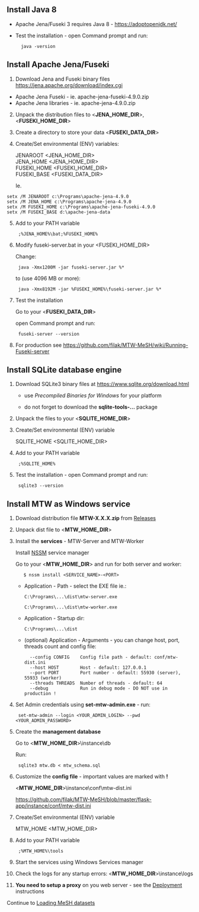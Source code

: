 ## Install Java 8

* Apache Jena/Fuseki 3 requires Java 8 - https://adoptopenjdk.net/

* Test the installation - open Command prompt and run:

        java -version

## Install Apache Jena/Fuseki

1. Download Jena and Fuseki binary files https://jena.apache.org/download/index.cgi

- Apache Jena Fuseki - ie. apache-jena-fuseki-4.9.0.zip
- Apache Jena libraries - ie. apache-jena-4.9.0.zip

2. Unpack the distribution files to <**JENA_HOME_DIR**>, <**FUSEKI_HOME_DIR**>

3. Create a directory to store your data <**FUSEKI_DATA_DIR**>

4. Create/Set environmental (ENV) variables:

    JENAROOT     <JENA_HOME_DIR>    
    JENA_HOME    <JENA_HOME_DIR>    
    FUSEKI_HOME  <FUSEKI_HOME_DIR>    
    FUSEKI_BASE  <FUSEKI_DATA_DIR>
   
    Ie.
 
```
setx /M JENAROOT c:\Programs\apache-jena-4.9.0
setx /M JENA_HOME c:\Programs\apache-jena-4.9.0
setx /M FUSEKI_HOME c:\Programs\apache-jena-fuseki-4.9.0
setx /M FUSEKI_BASE d:\apache-jena-data
 ```

5. Add to your PATH variable

        ;%JENA_HOME%\bat;%FUSEKI_HOME%

6. Modify fuseki-server.bat in your <FUSEKI_HOME_DIR>

    Change:
      
        java -Xmx1200M -jar fuseki-server.jar %*
        
    to (use 4096 MB or more):
        
        java -Xmx8192M -jar %FUSEKI_HOME%\fuseki-server.jar %*

7. Test the installation

    Go to your <**FUSEKI_DATA_DIR**>

    open Command prompt and run:
 
        fuseki-server --version

8. For production see https://github.com/filak/MTW-MeSH/wiki/Running-Fuseki-server

## Install SQLite database engine

1. Download SQLite3 binary files at https://www.sqlite.org/download.html

    - use _Precompiled Binaries for Windows_ for your platform
   
    - do not forget to download the **sqlite-tools-...** package

2. Unpack the files to your <**SQLITE_HOME_DIR**>

3. Create/Set environmental (ENV) variable

    SQLITE_HOME  <SQLITE_HOME_DIR>

4. Add to your PATH variable

        ;%SQLITE_HOME%

5. Test the installation - open Command prompt and run:

        sqlite3 --version

## Install MTW as Windows service

1. Download distribution file **MTW-X.X.X.zip** from [Releases](https://github.com/filak/MTW-MeSH/releases/latest)

2. Unpack dist file to <**MTW_HOME_DIR**>

3. Install the **services** - MTW-Server and MTW-Worker

    Install [NSSM](https://nssm.cc) service manager
    
    Go to your <**MTW_HOME_DIR**> and run for both server and worker:

          $ nssm install <SERVICE_NAME>-<PORT>
        
    - Application - Path - select the EXE file ie.:

          C:\Programs\...\dist\mtw-server.exe

          C:\Programs\...\dist\mtw-worker.exe 

    - Application - Startup dir:

          C:\Programs\...\dist   

    - (optional) Application - Arguments - you can change host, port, threads count and config file:

            --config CONFIG    Config file path - default: conf/mtw-dist.ini
            --host HOST        Host - default: 127.0.0.1
            --port PORT        Port number - default: 55930 (server), 55933 (worker)
            --threads THREADS  Number of threads - default: 64
            --debug            Run in debug mode - DO NOT use in production !

4. Set Admin credentials using **set-mtw-admin.exe** - run:

        set-mtw-admin --login <YOUR_ADMIN_LOGIN> --pwd <YOUR_ADMIN_PASSWORD>

5. Create the **management database**
    
    Go to  <**MTW_HOME_DIR**>\instance\db
    
    Run:

        sqlite3 mtw.db < mtw_schema.sql

6. Customize the **config file** - important values are marked with **!**
     
    <**MTW_HOME_DIR**>\instance\conf\mtw-dist.ini

    https://github.com/filak/MTW-MeSH/blob/master/flask-app/instance/conf/mtw-dist.ini

7. Create/Set environmental (ENV) variable

    MTW_HOME  <MTW_HOME_DIR>

8. Add to your PATH variable

        ;%MTW_HOME%\tools
    
9. Start the services using Windows Services manager
    
10. Check the logs for any startup errors: <**MTW_HOME_DIR**>\instance\logs

11. **You need to setup a proxy** on you web server - see the [Deployment](https://github.com/filak/MTW-MeSH/wiki#deployment) instructions 

Continue to [Loading MeSH datasets](https://github.com/filak/MTW-MeSH/wiki/Loading-MeSH-datasets)